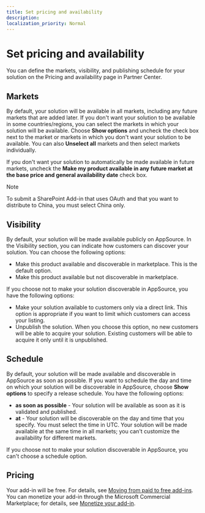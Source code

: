 ```yaml
---
title: Set pricing and availability
description: 
localization_priority: Normal
---
```


# Set pricing and availability

You can define the markets, visibility, and publishing schedule for your solution on the Pricing and availability page in Partner Center.

## Markets

By default, your solution will be available in all markets, including any future markets that are added later. If you don't want your solution to be available in some countries/regions, you can select the markets in which your solution will be available. Choose **Show options** and uncheck the check box next to the market or markets in which you don't want your solution to be available. You can also **Unselect all** markets and then select markets individually.

If you don't want your solution to automatically be made available in future markets, uncheck the **Make my product available in any future market at the base price and general availability date** check box.

> [!NOTE]
> To submit a SharePoint Add-in that uses OAuth and that you want to distribute to China, you must select China only.


## Visibility

By default, your solution will be made available publicly on AppSource. In the Visibility section, you can indicate how customers can discover your solution. You can choose the following options:

- Make this product available and discoverable in marketplace. This is the default option.
- Make this product available but not discoverable in marketplace.

If you choose not to make your solution discoverable in AppSource, you have the following options:

- Make your solution available to customers only via a direct link. This option is appropriate if you want to limit which customers can access your listing.
- Unpublish the solution. When you choose this option, no new customers will be able to acquire your solution. Existing customers will be able to acquire it only until it is unpublished.

## Schedule

By default, your solution will be made available and discoverable in AppSource as soon as possible. If you want to schedule the day and time on which your solution will be discoverable in AppSource, choose **Show options** to specify a release schedule. You have the following options:

- **as soon as possible** - Your solution will be available as soon as it is validated and published.
- **at** - Your solution will be discoverable on the day and time that you specify. You must select the time in UTC. Your solution will be made available at the same time in all markets; you can't customize the availability for different markets.

If you choose not to make your solution discoverable in AppSource, you can't choose a schedule option.

## Pricing

Your add-in will be free. For details, see [Moving from paid to free add-ins](moving-from-paid-to-free-addins.md). You can monetize your add-in through the Microsoft Commercial Marketplace; for details, see [Monetize your add-in](monetize-addins-through-microsoft-commercial-marketplace.md).